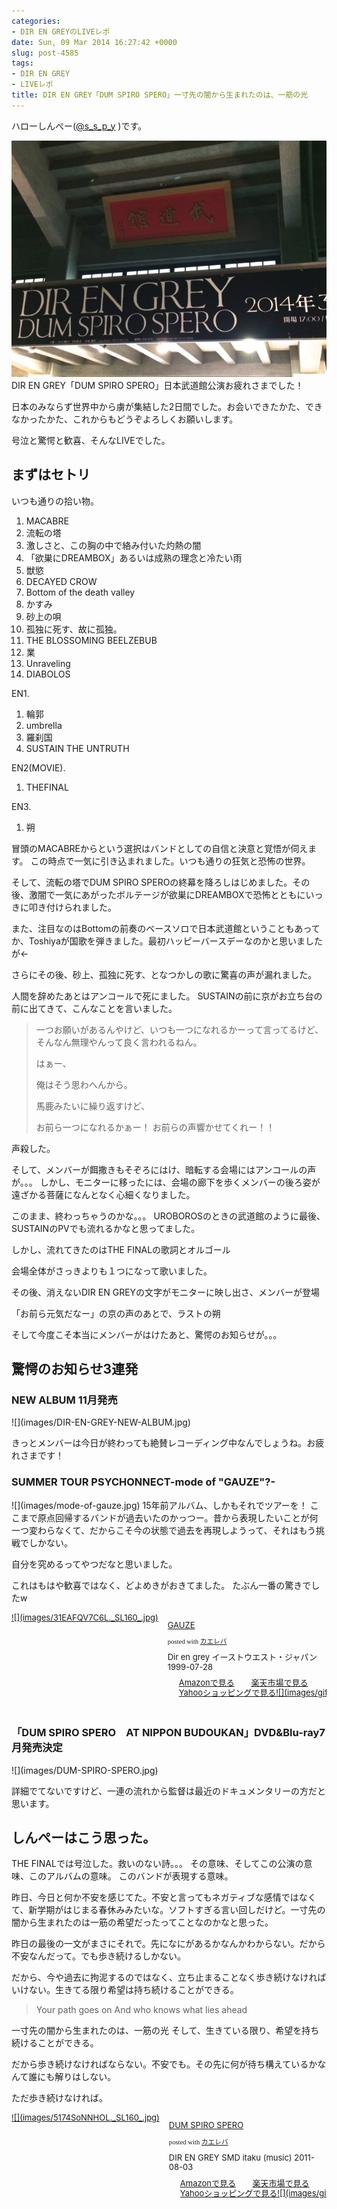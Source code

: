 ```yaml
---
categories:
- DIR EN GREYのLIVEレポ
date: Sun, 09 Mar 2014 16:27:42 +0000
slug: post-4585
tags:
- DIR EN GREY
- LIVEレポ
title: DIR EN GREY「DUM SPIRO SPERO」一寸先の闇から生まれたのは、一筋の光
---
```


ハローしんぺー(<a href="https://twitter.com/s_s_p_y" target="_blank" rel="noopener">@s_s_p_y</a> )です。

![](images/DUM-SPIRO-SPERO1.jpg)DIR EN GREY「DUM SPIRO SPERO」日本武道館公演お疲れさまでした！

日本のみならず世界中から虜が集結した2日間でした。お会いできたかた、できなかったかた、これからもどうぞよろしくお願いします。

号泣と驚愕と歓喜、そんなLIVEでした。
<h2>まずはセトリ</h2>
いつも通りの拾い物。
<ol>
 	<li>MACABRE</li>
 	<li>流転の塔</li>
 	<li>激しさと、この胸の中で絡み付いた灼熱の闇</li>
 	<li>「欲巣にDREAMBOX」あるいは成熟の理念と冷たい雨</li>
 	<li>獣慾</li>
 	<li>DECAYED CROW</li>
 	<li>Bottom of the death valley</li>
 	<li>かすみ</li>
 	<li>砂上の唄</li>
 	<li>孤独に死す、故に孤独。</li>
 	<li>THE BLOSSOMING BEELZEBUB</li>
 	<li>業</li>
 	<li>Unraveling</li>
 	<li>DIABOLOS</li>
</ol>
EN1.
<ol>
 	<li>輪郭</li>
 	<li>umbrella</li>
 	<li>羅刹国</li>
 	<li>SUSTAIN THE UNTRUTH</li>
</ol>
EN2(MOVIE).
<ol>
 	<li>THEFINAL</li>
</ol>
EN3.
<ol>
 	<li>朔</li>
</ol>
冒頭のMACABREからという選択はバンドとしての自信と決意と覚悟が伺えます。
この時点で一気に引き込まれました。いつも通りの狂気と恐怖の世界。

そして、流転の塔でDUM SPIRO SPEROの終幕を降ろしはじめました。その後、激闇で一気にあがったボルテージが欲巣にDREAMBOXで恐怖とともにいっきに叩き付けられました。

また、注目なのはBottomの前奏のベースソロで日本武道館ということもあってか、Toshiyaが国歌を弾きました。最初ハッピーバースデーなのかと思いましたが←

さらにその後、砂上、孤独に死す、となつかしの歌に驚喜の声が漏れました。

人間を辞めたあとはアンコールで死にました。
SUSTAINの前に京がお立ち台の前に出てきて、こんなことを言いました。
<blockquote>一つお願いがあるんやけど、いつも一つになれるかーって言ってるけど、そんなん無理やんって良く言われるねん。

はぁー、

俺はそう思わへんから。

馬鹿みたいに繰り返すけど、

お前ら一つになれるかぁー！
お前らの声響かせてくれー！！</blockquote>
声殺した。

そして、メンバーが餌撒きもそぞろにはけ、暗転する会場にはアンコールの声が。。。
しかし、モニターに移ったには、会場の廊下を歩くメンバーの後ろ姿が
遠ざかる菩薩になんとなく心細くなりました。

このまま、終わっちゃうのかな。。。
UROBOROSのときの武道館のように最後、SUSTAINのPVでも流れるかなと思ってました。

しかし、流れてきたのはTHE FINALの歌詞とオルゴール

会場全体がさっきよりも１つになって歌いました。

その後、消えないDIR EN GREYの文字がモニターに映し出さ、メンバーが登場

「お前ら元気だなー」の京の声のあとで、ラストの朔

そして今度こそ本当にメンバーがはけたあと、驚愕のお知らせが。。。
<h2>驚愕のお知らせ3連発</h2>
<h3>NEW ALBUM 11月発売</h3>
![](images/DIR-EN-GREY-NEW-ALBUM.jpg)

きっとメンバーは今日が終わっても絶賛レコーディング中なんでしょうね。お疲れさまです！
<h3>SUMMER TOUR PSYCHONNECT-mode of "GAUZE"?-</h3>
![](images/mode-of-gauze.jpg)
15年前アルバム、しかもそれでツアーを！
ここまで原点回帰するバンドが過去いたのかっつー。昔から表現したいことが何一つ変わらなくて、だからこそ今の状態で過去を再現しようって、それはもう挑戦でしかない。

自分を究めるってやつだなと思いました。

これはもはや歓喜ではなく、どよめきがおきてました。
たぶん一番の驚きでしたw
<div class="kaerebalink-box" style="text-align: left; padding-bottom: 20px; font-size: small; /zoom: 1; overflow: hidden;">
<div class="kaerebalink-image" style="float: left; margin: 0 15px 10px 0;"><a href="http://www.amazon.co.jp/exec/obidos/ASIN/B00004S2O0/warawareotoko-22/ref=nosim/" target="_blank" rel="nofollow noopener">![](images/31EAFQV7C6L._SL160_.jpg)</a></div>
<div class="kaerebalink-info" style="line-height: 120%; /zoom: 1; overflow: hidden;">
<div class="kaerebalink-name" style="margin-bottom: 10px; line-height: 120%;">

<a href="http://www.amazon.co.jp/exec/obidos/ASIN/B00004S2O0/warawareotoko-22/ref=nosim/" target="_blank" rel="nofollow noopener">GAUZE</a>
<div class="kaerebalink-powered-date" style="font-size: 8pt; margin-top: 5px; font-family: verdana; line-height: 120%;">posted with <a href="http://kaereba.com" target="_blank" rel="nofollow noopener">カエレバ</a></div>
</div>
<div class="kaerebalink-detail" style="margin-bottom: 5px;">Dir en grey イーストウエスト・ジャパン 1999-07-28</div>
<div class="kaerebalink-link1" style="margin-top: 10px;">
<div class="shoplinkamazon" style="display: inline; margin-right: 5px; background: url('http://img.yomereba.com/simple1.gif') 0 0 no-repeat; padding: 2px 0 2px 18px; white-space: nowrap;"><a title="アマゾン" href="http://www.amazon.co.jp/gp/search?keywords=GAUZE&amp;__mk_ja_JP=%83J%83%5E%83J%83i&amp;tag=warawareotoko-22" target="_blank" rel="nofollow noopener">Amazonで見る</a></div>
<div class="shoplinkrakuten" style="display: inline; margin-right: 5px; background: url('http://img.yomereba.com/simple1.gif') 0 0 no-repeat; padding: 2px 0 2px 18px; white-space: nowrap;"><a title="楽天市場" href="http://hb.afl.rakuten.co.jp/hgc/1263948e.a4330505.1263948f.788da92c/?pc=http%3A%2F%2Fsearch.rakuten.co.jp%2Fsearch%2Fmall%2FGAUZE%2F-%2Ff.1-p.1-s.1-sf.0-st.A-v.2%3Fx%3D0%26scid%3Daf_ich_link_urltxt%26m%3Dhttp%3A%2F%2Fm.rakuten.co.jp%2F" target="_blank" rel="nofollow noopener">楽天市場で見る</a></div>
<div class="shoplinkyahoo" style="display: inline; margin-right: 5px; background: url('http://img.yomereba.com/simple1.gif') 0 0 no-repeat; padding: 2px 0 2px 18px; white-space: nowrap;"><a title="Yahooショッピング" href="http://ck.jp.ap.valuecommerce.com/servlet/referral?sid=3041033&amp;pid=882528283&amp;vc_url=http%3A%2F%2Fshopping.search.yahoo.co.jp%2Fsearch%3FuIv%3Don%26ei%3DUTF-8%26tab_ex%3Dcommerce%26slider%3D0%26va%3DGAUZE" target="_blank" rel="nofollow noopener">Yahooショッピングで見る![](images/gifbanner?sid=3041033&amp;pid=882528283)</a></div>
</div>
</div>
<div class="booklink-footer" style="clear: left;"></div>
</div>
<h3>「DUM SPIRO SPERO　AT NIPPON BUDOUKAN」DVD&amp;Blu-ray7月発売決定</h3>
![](images/DUM-SPIRO-SPERO.jpg)

詳細でてないですけど、一連の流れから監督は最近のドキュメンタリーの方だと思います。
<h2>しんぺーはこう思った。</h2>
THE FINALでは号泣した。救いのない詩。。。
その意味、そしてこの公演の意味、このアルバムの意味。
このバンドが表現する意味。

昨日、今日と何か不安を感じてた。不安と言ってもネガティブな感情ではなくて、新学期がはじまる春休みみたいな。ソフトすぎる言い回しだけど。一寸先の闇から生まれたのは一筋の希望だったってことなのかなと思った。

昨日の最後の一文がまさにそれで。先になにがあるかなんかわからない。だから不安なんだって。でも歩き続けるしかない。

だから、今や過去に拘泥するのではなく、立ち止まることなく歩き続けなければいけない。生きてる限り希望は持ち続けることができる。
<blockquote>Your path goes on And who knows what lies ahead</blockquote>
一寸先の闇から生まれたのは、一筋の光
そして、生きている限り、希望を持ち続けることができる。

だから歩き続けなければならない。不安でも。その先に何が待ち構えているかなんて誰にも解りはしない。

ただ歩き続けなければ。
<div class="kaerebalink-box" style="text-align: left; padding-bottom: 20px; font-size: small; /zoom: 1; overflow: hidden;">
<div class="kaerebalink-image" style="float: left; margin: 0 15px 10px 0;"><a href="http://www.amazon.co.jp/exec/obidos/ASIN/B0052PN848/warawareotoko-22/ref=nosim/" target="_blank" rel="nofollow noopener">![](images/5174SoNNHOL._SL160_.jpg)</a></div>
<div class="kaerebalink-info" style="line-height: 120%; /zoom: 1; overflow: hidden;">
<div class="kaerebalink-name" style="margin-bottom: 10px; line-height: 120%;">

<a href="http://www.amazon.co.jp/exec/obidos/ASIN/B0052PN848/warawareotoko-22/ref=nosim/" target="_blank" rel="nofollow noopener">DUM SPIRO SPERO</a>
<div class="kaerebalink-powered-date" style="font-size: 8pt; margin-top: 5px; font-family: verdana; line-height: 120%;">posted with <a href="http://kaereba.com" target="_blank" rel="nofollow noopener">カエレバ</a></div>
</div>
<div class="kaerebalink-detail" style="margin-bottom: 5px;">DIR EN GREY SMD itaku (music) 2011-08-03</div>
<div class="kaerebalink-link1" style="margin-top: 10px;">
<div class="shoplinkamazon" style="display: inline; margin-right: 5px; background: url('http://img.yomereba.com/simple1.gif') 0 0 no-repeat; padding: 2px 0 2px 18px; white-space: nowrap;"><a title="アマゾン" href="http://www.amazon.co.jp/gp/search?keywords=DUM%20SPIRO%20SPERO&amp;__mk_ja_JP=%83J%83%5E%83J%83i&amp;tag=warawareotoko-22" target="_blank" rel="nofollow noopener">Amazonで見る</a></div>
<div class="shoplinkrakuten" style="display: inline; margin-right: 5px; background: url('http://img.yomereba.com/simple1.gif') 0 0 no-repeat; padding: 2px 0 2px 18px; white-space: nowrap;"><a title="楽天市場" href="http://hb.afl.rakuten.co.jp/hgc/1263948e.a4330505.1263948f.788da92c/?pc=http%3A%2F%2Fsearch.rakuten.co.jp%2Fsearch%2Fmall%2FDUM%2520SPIRO%2520SPERO%2F-%2Ff.1-p.1-s.1-sf.0-st.A-v.2%3Fx%3D0%26scid%3Daf_ich_link_urltxt%26m%3Dhttp%3A%2F%2Fm.rakuten.co.jp%2F" target="_blank" rel="nofollow noopener">楽天市場で見る</a></div>
<div class="shoplinkyahoo" style="display: inline; margin-right: 5px; background: url('http://img.yomereba.com/simple1.gif') 0 0 no-repeat; padding: 2px 0 2px 18px; white-space: nowrap;"><a title="Yahooショッピング" href="http://ck.jp.ap.valuecommerce.com/servlet/referral?sid=3041033&amp;pid=882528283&amp;vc_url=http%3A%2F%2Fshopping.search.yahoo.co.jp%2Fsearch%3FuIv%3Don%26ei%3DUTF-8%26tab_ex%3Dcommerce%26slider%3D0%26va%3DDUM%2520SPIRO%2520SPERO" target="_blank" rel="nofollow noopener">Yahooショッピングで見る![](images/gifbanner?sid=3041033&amp;pid=882528283)</a></div>
</div>
</div>
<div class="booklink-footer" style="clear: left;"></div>
</div>